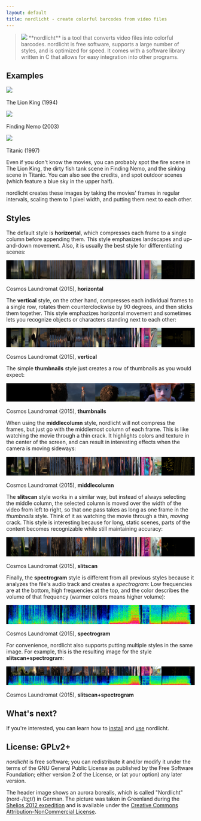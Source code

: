 ```yaml
---
layout: default
title: nordlicht - create colorful barcodes from video files
---
```


> <img src="/images/nordlicht-logo.png">
> **nordlicht** is a tool that converts video files into colorful barcodes. nordlicht is free software, supports a large number of styles, and is optimized for speed. It comes with a software library written in C that allows for easy integration into other programs.

## Examples

<div class="nordlicht"><a href="/images/lion-king.png"><img src="/images/lion-king.png"></a><p>The Lion King (1994)</p></div>
<div class="nordlicht"><a href="/images/nemo.png"><img src="/images/nemo.png"></a><p>Finding Nemo (2003)</p></div>
<div class="nordlicht"><a href="/images/titanic.png"><img src="/images/titanic.png"></a><p>Titanic (1997)</p></div>

Even if you don't know the movies, you can probably spot the fire scene in The Lion King, the dirty fish tank scene in Finding Nemo, and the sinking scene in Titanic. You can also see the credits, and spot outdoor scenes (which feature a blue sky in the upper half).

nordlicht creates these images by taking the movies' frames in regular intervals, scaling them to 1 pixel width, and putting them next to each other.

## Styles

The default style is **horizontal**, which compresses each frame to a single column before appending them. This style emphasizes landscapes and up-and-down movement. Also, it is usually the best style for differentiating scenes:

<div class="nordlicht"><a href="/images/cosmos-horizontal.png"><img src="/images/cosmos-horizontal.png"></a><p>Cosmos Laundromat (2015), <b>horizontal</b></p></div>

The **vertical** style, on the other hand, compresses each individual frames to a single row, rotates them counterclockwise by 90 degrees, and then sticks them together. This style emphazizes horizontal movement and sometimes lets you recognize objects or characters standing next to each other:

<div class="nordlicht"><a href="/images/cosmos-vertical.png"><img src="/images/cosmos-vertical.png"></a><p>Cosmos Laundromat (2015), <b>vertical</b></p></div>

The simple **thumbnails** style just creates a row of thumbnails as you would expect:

<div class="nordlicht"><a href="/images/cosmos-thumbnails.png"><img src="/images/cosmos-thumbnails.png"></a><p>Cosmos Laundromat (2015), <b>thumbnails</b></p></div>

When using the **middlecolumn** style, nordlicht will not compress the frames, but just go with the middlemost column of each frame. This is like watching the movie through a thin crack. It highlights colors and texture in the center of the screen, and can result in interesting effects when the camera is moving sideways:

<div class="nordlicht"><a href="/images/cosmos-middlecolumn.png"><img src="/images/cosmos-middlecolumn.png"></a><p>Cosmos Laundromat (2015), <b>middlecolumn</b></p></div>

The **slitscan** style works in a similar way, but instead of always selecting the middle column, the selected column is moved over the width of the video from left to right, so that one pass takes as long as one frame in the *thumbnails* style. Think of it as watching the movie through a thin, *moving* crack. This style is interesting because for long, static scenes, parts of the content becomes recognizable while still maintaining accuracy:

<div class="nordlicht"><a href="/images/cosmos-slitscan.png"><img src="/images/cosmos-slitscan.png"></a><p>Cosmos Laundromat (2015), <b>slitscan</b></p></div>

Finally, the **spectrogram** style is different from all previous styles because it analyzes the file's audio track and creates a *spectrogram*: Low frequencies are at the bottom, high frequencies at the top, and the color describes the volume of that frequency (warmer colors means higher volume):

<div class="nordlicht"><a href="/images/cosmos-spectrogram.png"><img src="/images/cosmos-spectrogram.png"></a><p>Cosmos Laundromat (2015), <b>spectrogram</b></p></div>

For convenience, nordlicht also supports putting multiple styles in the same image. For example, this is the resulting image for the style **slitscan+spectrogram**:

<div class="nordlicht"><a href="/images/cosmos-slitscan+spectrogram.png"><img src="/images/cosmos-slitscan+spectrogram.png"></a><p>Cosmos Laundromat (2015), <b>slitscan+spectrogram</b></p></div>

## What's next?

If you're interested, you can learn how to [install](/installation/) and [use](/usage/) nordlicht.

## License: GPLv2+

*nordlicht* is free software; you can redistribute it and/or modify it under the terms of the GNU General Public License as published by the Free Software Foundation; either version 2 of the License, or (at your option) any later version.

The header image shows an aurora borealis, which is called "Nordlicht" (nord-/lɪ[ç](https://en.wikipedia.org/wiki/Voiceless_palatal_fricative)t/) in German. The picture was taken in Greenland during the [Shelios 2012 expedition](http://shelios.com/sh2012) and is available under the [Creative Commons Attribution-NonCommercial License](https://creativecommons.org/licenses/by-nc/2.0/).
